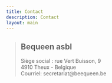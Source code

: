 ```yaml
---
title: Contact
description: Contact
layout: main
---
```


>
> ## Bequeen asbl
> Siège social : rue Vert Buisson, 9<br />
> 4910 Theux - Belgique<br />
> Courriel: secr<!-- abc@def -->etariat@beequ<!-- @abc.com -->een.be</a>
>

